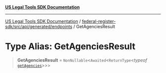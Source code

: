 [**US Legal Tools SDK Documentation**](../../../../../../README.md)

***

[US Legal Tools SDK Documentation](../../../../../../README.md) / [federal-register-sdk/src/api/generated/endpoints](../README.md) / GetAgenciesResult

# Type Alias: GetAgenciesResult

> **GetAgenciesResult** = `NonNullable`\<`Awaited`\<`ReturnType`\<*typeof* [`getAgencies`](../functions/getAgencies.md)\>\>\>
